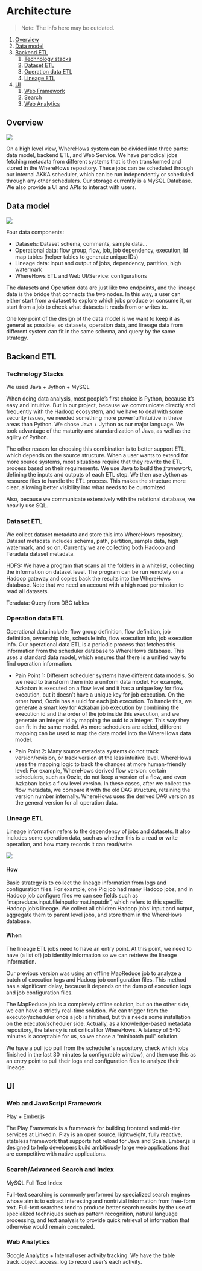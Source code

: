 # Architecture

> Note: The info here may be outdated.

1. [Overview](#overview)
1. [Data model](#data-model)
1. [Backend ETL](#backend-ETL)
    1. [Technology stacks](#technology-stacks)
    1. [Dataset ETL](#dataset-etl)
    1. [Operation data ETL](#operation-data-etl)
    1. [Lineage ETL](#lineage-etl)
1. [UI](#ui)
    1. [Web Framework](#web-framework)
    1. [Search](#search-advanced-search-index)
    1. [Web Analytics](#web-analytics)


## Overview

![](media/architecture.png)


On a high level view, WhereHows system can be divided into three parts: data model, backend ETL, and Web Service. We have  periodical jobs fetching metadata from different systems that is then transformed and stored in the WhereHows repository. These jobs can be scheduled through our internal AKKA scheduler, which can be run independently or scheduled through any other schedulers. Our storage currently is a MySQL Database. We also provide a UI and APIs to interact with users.


## Data model

![](media/data-model.png)

Four data components:
* Datasets: Dataset schema, comments, sample data...
* Operational data: flow group, flow, job, job dependency, execution, id map tables (helper tables to generate unique IDs)
* Lineage data: input and output of jobs, dependency, partition, high watermark
* WhereHows ETL and Web UI/Service: configurations

The datasets and Operation data are just like two endpoints, and the lineage data is the bridge that connects the two nodes. In this way, a user can either start from a dataset to explore which jobs produce or consume it, or start from a job to check what datasets it reads from or writes to.

One key point of the design of the data model is we want to keep it as general as possible, so datasets, operation data, and lineage data from different system can fit in the same schema, and query by the same strategy.


## Backend ETL

### Technology Stacks
We used Java + Jython + MySQL

When doing data analysis, most people’s first choice is Python, because it’s easy and intuitive. But in our project, because we communicate directly and frequently with the Hadoop ecosystem, and we have to deal with some security issues, we needed something more powerful/intuitive in these areas than Python. We chose Java + Jython as our major language. We took advantage of the maturity and standardization of Java, as well as the agility of Python.

The other reason for choosing this combination is to better support ETL, which depends on the source structure. When a user wants to extend for more source systems, most situations require that they rewrite the ETL process based on their requirements. We use Java to build the _framework_, defining the inputs and outputs of each ETL step. We then use Jython as resource files to handle the ETL process. This makes the structure more clear, allowing better visibility into what needs to be customized.

Also, because we communicate extensively with the relational database, we heavily use SQL.

### Dataset ETL

We collect dataset metadata and store this into WhereHows repository. Dataset metadata includes schema, path, partition, sample data, high watermark, and so on.
Currently we are collecting both Hadoop and Teradata dataset metadata.

HDFS: We have a program that scans all the folders in a whitelist, collecting the information on dataset level. The program can be run remotely on a Hadoop gateway and copies back the results into the WhereHows database. Note that we need an account with a high read permission to read all datasets.

Teradata: Query from DBC tables



### Operation data ETL
Operational data include: flow group definition, flow definition, job definition, ownership info, schedule info, flow execution info, job execution info.
Our operational data ETL is a periodic process that fetches this information from the scheduler database to WhereHows database. This uses a standard data model, which ensures that there is a unified way to find operation information.

* Pain Point 1:
Different scheduler systems have different data models. So we need to transform them into a uniform data model.
For example, Azkaban is executed on a flow level and it has a unique key for flow execution, but it doesn’t have a unique key for job execution. On the other hand, Oozie has a uuid for each job execution. To handle this, we generate a smart key for Azkaban job execution by combining the execution id and the order of the job inside this execution, and we generate an integer id by mapping the uuid to a integer. This way they can fit in the same model. As more schedulers are added, different mapping can be used to map the data model into the WhereHows data model.

* Pain Point 2:
Many source metadata systems do not track version/revision, or track version at the less intuitive level. WhereHows uses the mapping logic to track the changes at more human-friendly level:
For example, WhereHows derived flow version: certain schedulers, such as Oozie, do not keep a version of a flow, and even Azkaban lacks a flow level version. In these cases, after we collect the flow metadata, we compare it with the old DAG structure, retaining the version number internally. WhereHows uses the derived DAG version as the general version for all operation data. 

### Lineage ETL
Lineage information refers to the dependency of jobs and datasets. It also includes some operation data, such as whether this is a read or write operation, and how many records it can read/write.

![](media/lineage-etl-flow.png)

#### How

Basic strategy is to collect the lineage information from logs and configuration files. For example, one Pig job had many Hadoop jobs, and in Hadoop job configure files we can see fields such as “mapreduce.input.fileinputformat.inputdir”, which refers to this specific Hadoop job’s lineage. We collect all children Hadoop jobs’ input and output, aggregate them to parent level jobs, and store them in the WhereHows database.

#### When
The lineage ETL jobs need to have an entry point. At this point, we need to have (a list of) job identity information so we can retrieve the lineage information.

Our previous version was using an offline MapReduce job to analyze a batch of execution logs and Hadoop job configuration files. This method has a significant delay, because it depends on the dump of execution logs and job configuration files.

The MapReduce job is a completely offline solution, but on the other side, we can have a strictly real-time solution. We can trigger from the executor/scheduler once a job is finished, but this needs some installation on the executor/scheduler side.
Actually, as a knowledge-based metadata repository, the latency is not critical for WhereHows. A latency of 5-10 minutes is acceptable for us, so we chose a “minibatch pull” solution.

We have a pull job pull from the scheduler's repository, check which jobs finished in the last 30 minutes (a configurable window), and then use this as an entry point to pull their logs and configuration files to analyze their lineage.

## UI
### Web and JavaScript Framework

Play + Ember.js

The Play Framework is a framework for building frontend and mid-tier services at LinkedIn. Play is an open source, lightweight, fully reactive, stateless framework that supports hot reload for Java and Scala.
Ember.js is designed to help developers build ambitiously large web applications that are competitive with native applications.

### Search/Advanced Search and Index
MySQL Full Text Index

Full-text searching is commonly performed by specialized search engines whose aim is to extract interesting and nontrivial information from free-form text. Full-text searches tend to produce better search results by the use of specialized techniques such as pattern recognition, natural language processing, and text analysis to provide quick retrieval of information that otherwise would remain concealed.

### Web Analytics
Google Analytics + Internal user activity tracking.
We have the table track_object_access_log to record user’s each activity.
